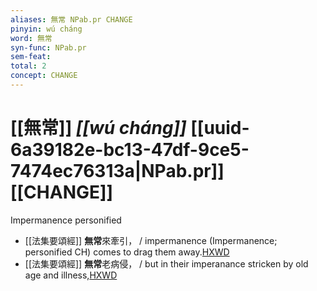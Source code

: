 ```yaml
---
aliases: 無常 NPab.pr CHANGE
pinyin: wú cháng
word: 無常
syn-func: NPab.pr
sem-feat: 
total: 2
concept: CHANGE 
---
```

# [[無常]] *[[wú cháng]]*  [[uuid-6a39182e-bc13-47df-9ce5-7474ec76313a|NPab.pr]] [[CHANGE]]
Impermanence personified
 - [[法集要頌經]] **無常**來牽引， / impermanence (Impermanence; personified CH) comes to drag them away.[HXWD](https://hxwd.org/textview.html?location=KR6b0070_T_001-0777c.50)
 - [[法集要頌經]] **無常**老病侵， / but in their imperanance stricken by old age and illness,[HXWD](https://hxwd.org/textview.html?location=KR6b0070_T_001-0777c.54)